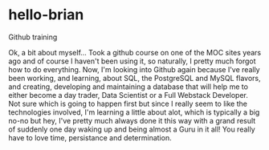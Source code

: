 # hello-brian
Github training

Ok, a bit about myself... 
Took a github course on one of the MOC sites years ago and of course I haven't been using it, so naturally, I pretty much forgot how to do everything. Now, I'm looking into Github again because I've really been working, and learning, about SQL, the PostgreSQL and MySQL flavors, and creating, developing and maintaining a database that will help me to either become a day trader, Data Scientist or a Full Webstack Developer. Not sure which is going to happen first but since I really seem to like the technologies involved, I'm learning a little about alot, which is typically a big no-no but hey, I've pretty much always done it this way with a grand result of suddenly one day waking up and being almost a Guru in it all! You really have to love time, persistance and determination.
